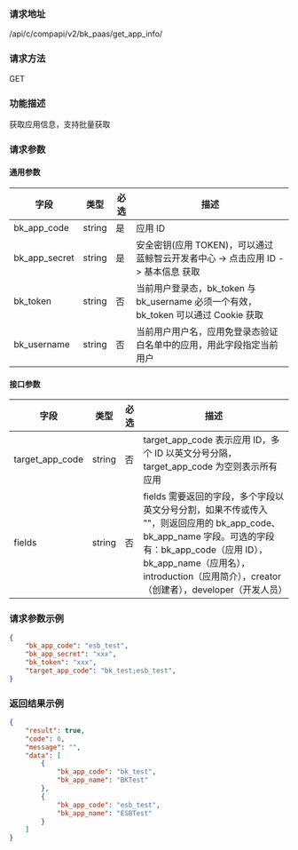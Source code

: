 ### 请求地址

/api/c/compapi/v2/bk_paas/get_app_info/

### 请求方法

GET

### 功能描述

获取应用信息，支持批量获取

### 请求参数

#### 通用参数

| 字段 | 类型 | 必选 | 描述 |
|---------------|--------|----|------------|
| bk_app_code   | string | 是 | 应用 ID     |
| bk_app_secret | string | 是 | 安全密钥(应用 TOKEN)，可以通过 蓝鲸智云开发者中心 -&gt; 点击应用 ID -&gt; 基本信息 获取 |
| bk_token      | string | 否 | 当前用户登录态，bk_token 与 bk_username 必须一个有效，bk_token 可以通过 Cookie 获取 |
| bk_username   | string | 否 | 当前用户用户名，应用免登录态验证白名单中的应用，用此字段指定当前用户 |

#### 接口参数

| 字段      |  类型      | 必选   |  描述      |
|-----------|------------|--------|------------|
| target_app_code |  string    | 否     | target_app_code 表示应用 ID，多个 ID 以英文分号分隔，target_app_code 为空则表示所有应用 |
| fields          |  string    | 否     | fields 需要返回的字段，多个字段以英文分号分割，如果不传或传入 &#34;&#34;，则返回应用的 bk_app_code、bk_app_name 字段。可选的字段有：bk_app_code（应用 ID），bk_app_name（应用名），introduction（应用简介），creator（创建者），developer（开发人员） |

### 请求参数示例

```json
{
    "bk_app_code": "esb_test",
    "bk_app_secret": "xxx",
    "bk_token": "xxx",
    "target_app_code": "bk_test;esb_test",
}
```

### 返回结果示例

```json
{
    "result": true,
    "code": 0,
    "message": "",
    "data": [
        {
            "bk_app_code": "bk_test",
            "bk_app_name": "BKTest"
        },
        {
            "bk_app_code": "esb_test",
            "bk_app_name": "ESBTest"
        }
    ]
}
```